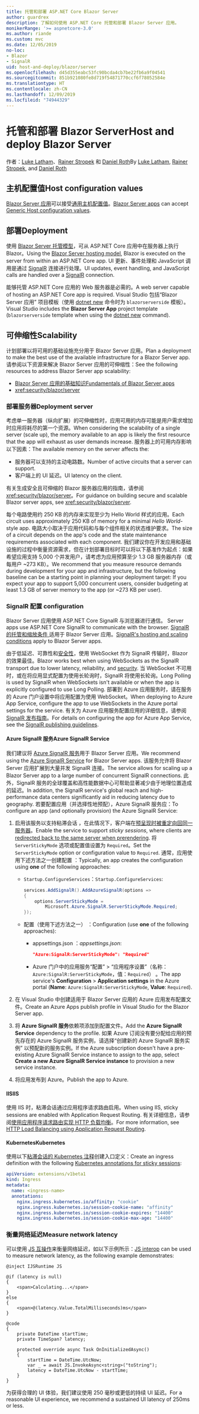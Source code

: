 ```yaml
---
title: 托管和部署 ASP.NET Core Blazor Server
author: guardrex
description: 了解如何使用 ASP.NET Core 托管和部署 Blazor Server 应用。
monikerRange: '>= aspnetcore-3.0'
ms.author: riande
ms.custom: mvc
ms.date: 12/05/2019
no-loc:
- Blazor
- SignalR
uid: host-and-deploy/blazor/server
ms.openlocfilehash: d45d355eabc53fc90bcda4cb7be22fb6a9f04541
ms.sourcegitcommit: 851b921080fe8d719f54871770ccf6f78052584e
ms.translationtype: HT
ms.contentlocale: zh-CN
ms.lasthandoff: 12/09/2019
ms.locfileid: "74944329"
---
```

# <a name="host-and-deploy-opno-locblazor-server"></a><span data-ttu-id="810cd-103">托管和部署 Blazor Server</span><span class="sxs-lookup"><span data-stu-id="810cd-103">Host and deploy Blazor Server</span></span>

<span data-ttu-id="810cd-104">作者：[Luke Latham](https://github.com/guardrex)、[Rainer Stropek](https://www.timecockpit.com) 和 [Daniel Roth](https://github.com/danroth27)</span><span class="sxs-lookup"><span data-stu-id="810cd-104">By [Luke Latham](https://github.com/guardrex), [Rainer Stropek](https://www.timecockpit.com), and [Daniel Roth](https://github.com/danroth27)</span></span>

## <a name="host-configuration-values"></a><span data-ttu-id="810cd-105">主机配置值</span><span class="sxs-lookup"><span data-stu-id="810cd-105">Host configuration values</span></span>

<span data-ttu-id="810cd-106">[Blazor Server 应用](xref:blazor/hosting-models#blazor-server)可以接受[通用主机配置值](xref:fundamentals/host/generic-host#host-configuration)。</span><span class="sxs-lookup"><span data-stu-id="810cd-106">[Blazor Server apps](xref:blazor/hosting-models#blazor-server) can accept [Generic Host configuration values](xref:fundamentals/host/generic-host#host-configuration).</span></span>

## <a name="deployment"></a><span data-ttu-id="810cd-107">部署</span><span class="sxs-lookup"><span data-stu-id="810cd-107">Deployment</span></span>

<span data-ttu-id="810cd-108">使用 [Blazor Server 托管模型](xref:blazor/hosting-models#blazor-server)，可从 ASP.NET Core 应用中在服务器上执行 Blazor。</span><span class="sxs-lookup"><span data-stu-id="810cd-108">Using the [Blazor Server hosting model](xref:blazor/hosting-models#blazor-server), Blazor is executed on the server from within an ASP.NET Core app.</span></span> <span data-ttu-id="810cd-109">UI 更新、事件处理和 JavaScript 调用是通过 [SignalR](xref:signalr/introduction) 连接进行处理。</span><span class="sxs-lookup"><span data-stu-id="810cd-109">UI updates, event handling, and JavaScript calls are handled over a [SignalR](xref:signalr/introduction) connection.</span></span>

<span data-ttu-id="810cd-110">能够托管 ASP.NET Core 应用的 Web 服务器是必需的。</span><span class="sxs-lookup"><span data-stu-id="810cd-110">A web server capable of hosting an ASP.NET Core app is required.</span></span> <span data-ttu-id="810cd-111">Visual Studio 包括“Blazor Server 应用”  项目模板（使用 [dotnet new](/dotnet/core/tools/dotnet-new) 命令时为 `blazorserverside` 模板）。</span><span class="sxs-lookup"><span data-stu-id="810cd-111">Visual Studio includes the **Blazor Server App** project template (`blazorserverside` template when using the [dotnet new](/dotnet/core/tools/dotnet-new) command).</span></span>

## <a name="scalability"></a><span data-ttu-id="810cd-112">可伸缩性</span><span class="sxs-lookup"><span data-stu-id="810cd-112">Scalability</span></span>

<span data-ttu-id="810cd-113">计划部署以将可用的基础设施充分用于 Blazor Server 应用。</span><span class="sxs-lookup"><span data-stu-id="810cd-113">Plan a deployment to make the best use of the available infrastructure for a Blazor Server app.</span></span> <span data-ttu-id="810cd-114">请参阅以下资源来解决 Blazor Server 应用的可伸缩性：</span><span class="sxs-lookup"><span data-stu-id="810cd-114">See the following resources to address Blazor Server app scalability:</span></span>

* <span data-ttu-id="810cd-115">[ Blazor Server 应用的基础知识](xref:blazor/hosting-models#blazor-server)</span><span class="sxs-lookup"><span data-stu-id="810cd-115">[Fundamentals of Blazor Server apps](xref:blazor/hosting-models#blazor-server)</span></span>
* <xref:security/blazor/server>

### <a name="deployment-server"></a><span data-ttu-id="810cd-116">部署服务器</span><span class="sxs-lookup"><span data-stu-id="810cd-116">Deployment server</span></span>

<span data-ttu-id="810cd-117">考虑单一服务器（纵向扩展）的可伸缩性时，应用可用的内存可能是用户需求增加时应用将耗尽的第一个资源。</span><span class="sxs-lookup"><span data-stu-id="810cd-117">When considering the scalability of a single server (scale up), the memory available to an app is likely the first resource that the app will exhaust as user demands increase.</span></span> <span data-ttu-id="810cd-118">服务器上的可用内存影响以下因素：</span><span class="sxs-lookup"><span data-stu-id="810cd-118">The available memory on the server affects the:</span></span>

* <span data-ttu-id="810cd-119">服务器可以支持的主动电路数。</span><span class="sxs-lookup"><span data-stu-id="810cd-119">Number of active circuits that a server can support.</span></span>
* <span data-ttu-id="810cd-120">客户端上的 UI 延迟。</span><span class="sxs-lookup"><span data-stu-id="810cd-120">UI latency on the client.</span></span>

<span data-ttu-id="810cd-121">有关生成安全且可伸缩的 Blazor 服务器应用的指南，请参阅 <xref:security/blazor/server>。</span><span class="sxs-lookup"><span data-stu-id="810cd-121">For guidance on building secure and scalable Blazor server apps, see <xref:security/blazor/server>.</span></span>

<span data-ttu-id="810cd-122">每个电路使用约 250 KB 的内存来实现至少为 Hello World  样式的应用。</span><span class="sxs-lookup"><span data-stu-id="810cd-122">Each circuit uses approximately 250 KB of memory for a minimal *Hello World*-style app.</span></span> <span data-ttu-id="810cd-123">电路大小取决于应用代码和与每个组件相关的状态维护要求。</span><span class="sxs-lookup"><span data-stu-id="810cd-123">The size of a circuit depends on the app's code and the state maintenance requirements associated with each component.</span></span> <span data-ttu-id="810cd-124">我们建议你在开发应用和基础设施的过程中衡量资源需求，但在计划部署目标时可以将以下基准作为起点：如果希望应用支持 5,000 个并发用户，请考虑为应用预算至少 1.3 GB 服务器内存（或每用户 ~273 KB）。</span><span class="sxs-lookup"><span data-stu-id="810cd-124">We recommend that you measure resource demands during development for your app and infrastructure, but the following baseline can be a starting point in planning your deployment target: If you expect your app to support 5,000 concurrent users, consider budgeting at least 1.3 GB of server memory to the app (or ~273 KB per user).</span></span>

### <a name="opno-locsignalr-configuration"></a>SignalR<span data-ttu-id="810cd-125"> 配置</span><span class="sxs-lookup"><span data-stu-id="810cd-125"> configuration</span></span>

Blazor<span data-ttu-id="810cd-126"> Server 应用使用 ASP.NET Core SignalR 与浏览器进行通信。</span><span class="sxs-lookup"><span data-stu-id="810cd-126"> Server apps use ASP.NET Core SignalR to communicate with the browser.</span></span> <span data-ttu-id="810cd-127">[SignalR 的托管和缩放条件 ](xref:signalr/publish-to-azure-web-app) 适用于 Blazor Server 应用。</span><span class="sxs-lookup"><span data-stu-id="810cd-127">[SignalR's hosting and scaling conditions](xref:signalr/publish-to-azure-web-app) apply to Blazor Server apps.</span></span>

<span data-ttu-id="810cd-128">由于低延迟、可靠性和[安全性](xref:signalr/security)，使用 WebSocket 作为 SignalR 传输时，Blazor 的效果最佳。</span><span class="sxs-lookup"><span data-stu-id="810cd-128">Blazor works best when using WebSockets as the SignalR transport due to lower latency, reliability, and [security](xref:signalr/security).</span></span> <span data-ttu-id="810cd-129">当 WebSocket 不可用时，或在将应用显式配置为使用长轮询时，SignalR 将使用长轮询。</span><span class="sxs-lookup"><span data-stu-id="810cd-129">Long Polling is used by SignalR when WebSockets isn't available or when the app is explicitly configured to use Long Polling.</span></span> <span data-ttu-id="810cd-130">部署到 Azure 应用服务时，请在服务的 Azure 门户设置中将应用配置为使用 WebSocket。</span><span class="sxs-lookup"><span data-stu-id="810cd-130">When deploying to Azure App Service, configure the app to use WebSockets in the Azure portal settings for the service.</span></span> <span data-ttu-id="810cd-131">有关为 Azure 应用服务配置应用的详细信息，请参阅 [SignalR 发布指南](xref:signalr/publish-to-azure-web-app)。</span><span class="sxs-lookup"><span data-stu-id="810cd-131">For details on configuring the app for Azure App Service, see the [SignalR publishing guidelines](xref:signalr/publish-to-azure-web-app).</span></span>

#### <a name="azure-opno-locsignalr-service"></a><span data-ttu-id="810cd-132">Azure SignalR 服务</span><span class="sxs-lookup"><span data-stu-id="810cd-132">Azure SignalR Service</span></span>

<span data-ttu-id="810cd-133">我们建议将 [Azure SignalR 服务](/azure/azure-signalr)用于 Blazor Server 应用。</span><span class="sxs-lookup"><span data-stu-id="810cd-133">We recommend using the [Azure SignalR Service](/azure/azure-signalr) for Blazor Server apps.</span></span> <span data-ttu-id="810cd-134">该服务允许将 Blazor Server 应用扩展到大量并发 SignalR 连接。</span><span class="sxs-lookup"><span data-stu-id="810cd-134">The service allows for scaling up a Blazor Server app to a large number of concurrent SignalR connections.</span></span> <span data-ttu-id="810cd-135">此外，SignalR 服务的全球覆盖和高性能数据中心可帮助显著减少由于地理位置造成的延迟。</span><span class="sxs-lookup"><span data-stu-id="810cd-135">In addition, the SignalR service's global reach and high-performance data centers significantly aid in reducing latency due to geography.</span></span> <span data-ttu-id="810cd-136">若要配置应用（并选择性地预配），Azure SignalR 服务应：</span><span class="sxs-lookup"><span data-stu-id="810cd-136">To configure an app (and optionally provision) the Azure SignalR Service:</span></span>

1. <span data-ttu-id="810cd-137">启用该服务以支持粘滞会话  ，在此情况下，客户端在[预呈现时被重定向回同一服务器](xref:blazor/hosting-models#reconnection-to-the-same-server)。</span><span class="sxs-lookup"><span data-stu-id="810cd-137">Enable the service to support *sticky sessions*, where clients are [redirected back to the same server when prerendering](xref:blazor/hosting-models#reconnection-to-the-same-server).</span></span> <span data-ttu-id="810cd-138">将 `ServerStickyMode` 选项或配置值设置为 `Required`。</span><span class="sxs-lookup"><span data-stu-id="810cd-138">Set the `ServerStickyMode` option or configuration value to `Required`.</span></span> <span data-ttu-id="810cd-139">通常，应用使用下述方法之一创建配置  ：</span><span class="sxs-lookup"><span data-stu-id="810cd-139">Typically, an app creates the configuration using **one** of the following approaches:</span></span>

   * <span data-ttu-id="810cd-140">`Startup.ConfigureServices`：</span><span class="sxs-lookup"><span data-stu-id="810cd-140">`Startup.ConfigureServices`:</span></span>
  
     ```csharp
     services.AddSignalR().AddAzureSignalR(options =>
     {
         options.ServerStickyMode = 
             Microsoft.Azure.SignalR.ServerStickyMode.Required;
     });
     ```

   * <span data-ttu-id="810cd-141">配置（使用下述方法之一）  ：</span><span class="sxs-lookup"><span data-stu-id="810cd-141">Configuration (use **one** of the following approaches):</span></span>
  
     * <span data-ttu-id="810cd-142">appsettings.json  ：</span><span class="sxs-lookup"><span data-stu-id="810cd-142">*appsettings.json*:</span></span>

       ```json
       "Azure:SignalR:ServerStickyMode": "Required"
       ```

     * <span data-ttu-id="810cd-143">Azure 门户中的应用服务“配置” > “应用程序设置”（名称：`Azure:SignalR:ServerStickyMode`，值：`Required`）     。</span><span class="sxs-lookup"><span data-stu-id="810cd-143">The app service's **Configuration** > **Application settings** in the Azure portal (**Name**: `Azure:SignalR:ServerStickyMode`, **Value**: `Required`).</span></span>

1. <span data-ttu-id="810cd-144">在 Visual Studio 中创建适用于 Blazor Server 应用的 Azure 应用发布配置文件。</span><span class="sxs-lookup"><span data-stu-id="810cd-144">Create an Azure Apps publish profile in Visual Studio for the Blazor Server app.</span></span>
1. <span data-ttu-id="810cd-145">将 **Azure SignalR 服务**依赖项添加到配置文件。</span><span class="sxs-lookup"><span data-stu-id="810cd-145">Add the **Azure SignalR Service** dependency to the profile.</span></span> <span data-ttu-id="810cd-146">如果 Azure 订阅没有要分配给应用的预先存在的 Azure SignalR 服务实例，请选择“创建新的 Azure SignalR 服务实例”  以预配新的服务实例。</span><span class="sxs-lookup"><span data-stu-id="810cd-146">If the Azure subscription doesn't have a pre-existing Azure SignalR Service instance to assign to the app, select **Create a new Azure SignalR Service instance** to provision a new service instance.</span></span>
1. <span data-ttu-id="810cd-147">将应用发布到 Azure。</span><span class="sxs-lookup"><span data-stu-id="810cd-147">Publish the app to Azure.</span></span>

#### <a name="iis"></a><span data-ttu-id="810cd-148">IIS</span><span class="sxs-lookup"><span data-stu-id="810cd-148">IIS</span></span>

<span data-ttu-id="810cd-149">使用 IIS 时，粘滞会话通过应用程序请求路由启用。</span><span class="sxs-lookup"><span data-stu-id="810cd-149">When using IIS, sticky sessions are enabled with Application Request Routing.</span></span> <span data-ttu-id="810cd-150">有关详细信息，请参阅[使用应用程序请求路由实现 HTTP 负载均衡](/iis/extensions/configuring-application-request-routing-arr/http-load-balancing-using-application-request-routing)。</span><span class="sxs-lookup"><span data-stu-id="810cd-150">For more information, see [HTTP Load Balancing using Application Request Routing](/iis/extensions/configuring-application-request-routing-arr/http-load-balancing-using-application-request-routing).</span></span>

#### <a name="kubernetes"></a><span data-ttu-id="810cd-151">Kubernetes</span><span class="sxs-lookup"><span data-stu-id="810cd-151">Kubernetes</span></span>

<span data-ttu-id="810cd-152">使用以下[粘滞会话的 Kubernetes 注释](https://kubernetes.github.io/ingress-nginx/examples/affinity/cookie/)创建入口定义：</span><span class="sxs-lookup"><span data-stu-id="810cd-152">Create an ingress definition with the following [Kubernetes annotations for sticky sessions](https://kubernetes.github.io/ingress-nginx/examples/affinity/cookie/):</span></span>

```yaml
apiVersion: extensions/v1beta1
kind: Ingress
metadata:
  name: <ingress-name>
  annotations:
    nginx.ingress.kubernetes.io/affinity: "cookie"
    nginx.ingress.kubernetes.io/session-cookie-name: "affinity"
    nginx.ingress.kubernetes.io/session-cookie-expires: "14400"
    nginx.ingress.kubernetes.io/session-cookie-max-age: "14400"
```

### <a name="measure-network-latency"></a><span data-ttu-id="810cd-153">衡量网络延迟</span><span class="sxs-lookup"><span data-stu-id="810cd-153">Measure network latency</span></span>

<span data-ttu-id="810cd-154">可以使用 [JS 互操作](xref:blazor/javascript-interop)来衡量网络延迟，如以下示例所示：</span><span class="sxs-lookup"><span data-stu-id="810cd-154">[JS interop](xref:blazor/javascript-interop) can be used to measure network latency, as the following example demonstrates:</span></span>

```razor
@inject IJSRuntime JS

@if (latency is null)
{
    <span>Calculating...</span>
}
else
{
    <span>@(latency.Value.TotalMilliseconds)ms</span>
}

@code
{
    private DateTime startTime;
    private TimeSpan? latency;

    protected override async Task OnInitializedAsync()
    {
        startTime = DateTime.UtcNow;
        var _ = await JS.InvokeAsync<string>("toString");
        latency = DateTime.UtcNow - startTime;
    }
}
```

<span data-ttu-id="810cd-155">为获得合理的 UI 体验，我们建议使用 250 毫秒或更低的持续 UI 延迟。</span><span class="sxs-lookup"><span data-stu-id="810cd-155">For a reasonable UI experience, we recommend a sustained UI latency of 250ms or less.</span></span>
